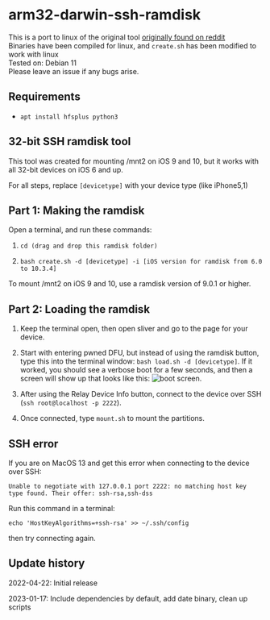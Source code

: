 # arm32-darwin-ssh-ramdisk
This is a port to linux of the original tool [originally found on reddit](https://www.reddit.com/r/setupapp/comments/ub4ypc/how_to_mount_mnt2_on_ios_9_and_10/)<br>
Binaries have been compiled for linux, and `create.sh` has been modified to work with linux<br>
Tested on: Debian 11<br>
Please leave an issue if any bugs arise.

## Requirements
- `apt install hfsplus python3`

## 32-bit SSH ramdisk tool
This tool was created for mounting /mnt2 on iOS 9 and 10, but it works with all 32-bit devices on iOS 6 and up.

For all steps, replace `[devicetype]` with your device type (like iPhone5,1)

## Part 1: Making the ramdisk
Open a terminal, and run these commands:
1. `cd (drag and drop this ramdisk folder)`

2. `bash create.sh -d [devicetype] -i [iOS version for ramdisk from 6.0 to 10.3.4]`

To mount /mnt2 on iOS 9 and 10, use a ramdisk version of 9.0.1 or higher.

## Part 2: Loading the ramdisk
1. Keep the terminal open, then open sliver and go to the page for your device.

2. Start with entering pwned DFU, but instead of using the ramdisk button, type this into the terminal window: `bash load.sh -d [devicetype]`. If it worked, you should see a verbose boot for a few seconds, and then a screen will show up that looks like this: ![boot screen](https://i.imgur.com/eTyMecj.jpg).

3. After using the Relay Device Info button, connect to the device over SSH (`ssh root@localhost -p 2222`).

4. Once connected, type `mount.sh` to mount the partitions.

## SSH error
If you are on MacOS 13 and get this error when connecting to the device over SSH:

`Unable to negotiate with 127.0.0.1 port 2222: no matching host key type found. Their offer: ssh-rsa,ssh-dss`

Run this command in a terminal:

`echo 'HostKeyAlgorithms=+ssh-rsa' >> ~/.ssh/config`

then try connecting again.

## Update history
2022-04-22: Initial release

2023-01-17: Include dependencies by default, add date binary, clean up scripts
